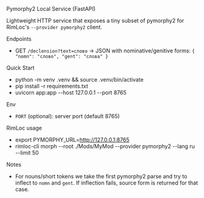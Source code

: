 Pymorphy2 Local Service (FastAPI)

Lightweight HTTP service that exposes a tiny subset of pymorphy2 for RimLoc's `--provider pymorphy2` client.

Endpoints
- GET `/declension?text=слово` → JSON with nominative/genitive forms: `{ "nomn": "слово", "gent": "слова" }`

Quick Start
- python -m venv .venv && source .venv/bin/activate
- pip install -r requirements.txt
- uvicorn app:app --host 127.0.0.1 --port 8765

Env
- `PORT` (optional): server port (default 8765)

RimLoc usage
- export PYMORPHY_URL=http://127.0.0.1:8765
- rimloc-cli morph --root ./Mods/MyMod --provider pymorphy2 --lang ru --limit 50

Notes
- For nouns/short tokens we take the first pymorphy2 parse and try to inflect to `nomn` and `gent`. If inflection fails, source form is returned for that case.


